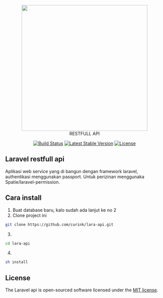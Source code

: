 <p align="center"><a href="https://laravel.com" target="_blank"><img src="https://raw.githubusercontent.com/laravel/art/master/logo-lockup/5%20SVG/2%20CMYK/1%20Full%20Color/laravel-logolockup-cmyk-red.svg" width="400"></a>
<br>RESTFULL API
</p>

<p align="center">
<a href="https://travis-ci.org/laravel/framework"><img src="https://travis-ci.org/laravel/framework.svg" alt="Build Status"></a>
<a href="https://packagist.org/packages/laravel/framework"><img src="https://img.shields.io/packagist/v/laravel/framework" alt="Latest Stable Version"></a>
<a href="https://packagist.org/packages/laravel/framework"><img src="https://img.shields.io/packagist/l/laravel/framework" alt="License"></a>
</p>

## Laravel restfull api

Aplikasi web service yang di bangun dengan framework laravel,
authentikasi menggunakan passport.
Untuk perizinan menggunaka Spatie/laravel-permission.

## Cara install

1. Buat database baru, kalo sudah ada lanjut ke no 2
2. Clone project ini
``` bash
git clone https://github.com/curink/lara-api.git
```
3. 
``` bash
cd lara-api
```
4. 
``` bash
sh install
```

## License

The Laravel api is open-sourced software licensed under the [MIT license](https://opensource.org/licenses/MIT).
